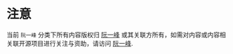 # 注意

当前 `阮一峰` 分类下所有内容版权归 [阮一峰](https://github.com/wangdoc/html-tutorial) 或其关联方所有，如需对内容或内容相关联开源项目进行关注与资助，请访问 [阮一峰](https://github.com/wangdoc/html-tutorial).



